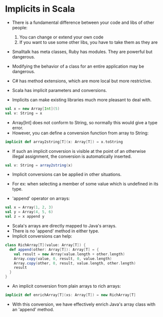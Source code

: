 # Implicits in Scala

- There is a fundamental difference between your code and libs of other people:
  1. You can change or extend your own code
  2. If you want to use some other libs, you have to take them as they are

- Smalltalk has meta classes, Ruby has modules. They are powerful but dangerous.
- Modifying the behavior of a class for an entire application may be dangerous.
- C# has method extensions, which are more local but more restrictive.

- Scala has implicit parameters and conversions.
- Implicits can make existing libraries much more pleasant to deal with.

```scala
val x = new Array[Int](5)
val v: String = x
```

- Array[Int] does not conform to String, so normally this would give a type error.
- However, you can define a conversion function from array to String:

```scala
implicit def array2string[T](x: Array[T]) = x.toString
```

- If such an implicit conversion is visible at the point of an otherwise illegal
  assignment, the conversion is automatically inserted.

```scala
val v: String = array2string(x)
```

- Implicit conversions can be applied in other situations.
- For ex: when selecting a member of some value which is undefined in its type.

- 'append' operator on arrays:

```scala
val x = Array(1, 2, 3)
val y = Array(4, 5, 6)
val z = x append y
```

- Scala's arrays are directly mapped to Java's arrays.
- There is no 'append' method in either type.
- Implicit conversions can help:

```scala
class RichArray[T](value: Array[T]) {
  def append(other: Array[T]): Array[T] = {
    val result = new Array(value.length + other.length)
    Array.copy(value, 0, result, 0, value.length)
    Array.copy(other, 0, result, value.length, other.length)
    result
  }
}
```

- An implicit conversion from plain arrays to rich arrays:

```scala
implicit def enrichArray[T](xs: Array[T]) = new RichArray[T]
```

- With this conversion, we have effectively enrich Java's array class with an
  'append' method.
